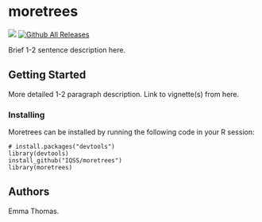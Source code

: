 # moretrees

![](https://travis-ci.org/IQSS/moretrees.svg?branch=master) [![Github All Releases](https://img.shields.io/github/downloads/IQSS/moretrees/total.svg)]()

Brief 1-2 sentence description here.

## Getting Started

More detailed 1-2 paragraph description. Link to vignette(s) from here.

### Installing

Moretrees can be installed by running the following code in your R session:

```{r}
# install.packages("devtools")
library(devtools)
install_github("IQSS/moretrees")
library(moretrees)
```

## Authors

Emma Thomas.